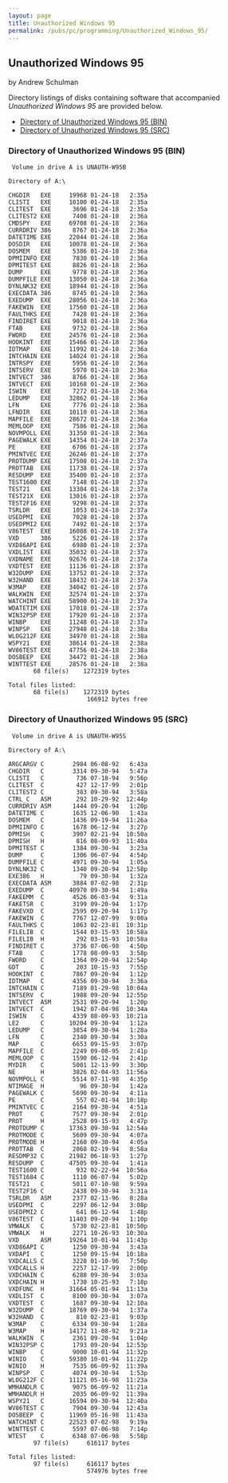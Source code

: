 ```yaml
---
layout: page
title: Unauthorized Windows 95
permalink: /pubs/pc/programming/Unauthorized_Windows_95/
---
```


Unauthorized Windows 95
-----------------------

by Andrew Schulman

Directory listings of disks containing software that accompanied *Unauthorized Windows 95* are provided below.

* [Directory of Unauthorized Windows 95 (BIN)](#directory-of-unauthorized-windows-95-bin)
* [Directory of Unauthorized Windows 95 (SRC)](#directory-of-unauthorized-windows-95-src)

### Directory of Unauthorized Windows 95 (BIN)

     Volume in drive A is UNAUTH-W95B
    
    Directory of A:\
    
    CHGDIR   EXE     19968 01-24-18   2:35a
    CLISTI   EXE     10100 01-24-18   2:35a
    CLITEST  EXE      3696 01-24-18   2:35a
    CLITEST2 EXE      7408 01-24-18   2:36a
    CMDSPY   EXE     69708 01-24-18   2:36a
    CURRDRIV 386      8767 01-24-18   2:36a
    DATETIME EXE     22044 01-24-18   2:36a
    DOSDIR   EXE     10078 01-24-18   2:36a
    DOSMEM   EXE      5386 01-24-18   2:36a
    DPMIINFO EXE      7830 01-24-18   2:36a
    DPMITEST EXE      8826 01-24-18   2:36a
    DUMP     EXE      9778 01-24-18   2:36a
    DUMPFILE EXE     13050 01-24-18   2:36a
    DYNLNK32 EXE     18944 01-24-18   2:36a
    EXECDATA 386      8745 01-24-18   2:36a
    EXEDUMP  EXE     28056 01-24-18   2:36a
    FAKEWIN  EXE     17560 01-24-18   2:36a
    FAULTHKS EXE      7428 01-24-18   2:36a
    FINDIRET EXE      9018 01-24-18   2:36a
    FTAB     EXE      9732 01-24-18   2:36a
    FWORD    EXE     24576 01-24-18   2:36a
    HOOKINT  EXE     15466 01-24-18   2:36a
    IDTMAP   EXE     11992 01-24-18   2:36a
    INTCHAIN EXE     14024 01-24-18   2:36a
    INTRSPY  EXE      5956 01-24-18   2:36a
    INTSERV  EXE      5970 01-24-18   2:36a
    INTVECT  386      8766 01-24-18   2:36a
    INTVECT  EXE     10168 01-24-18   2:36a
    ISWIN    EXE      7272 01-24-18   2:36a
    LEDUMP   EXE     32862 01-24-18   2:36a
    LFN      EXE      7776 01-24-18   2:36a
    LFNDIR   EXE     10110 01-24-18   2:36a
    MAPFILE  EXE     28672 01-24-18   2:36a
    MEMLOOP  EXE      7586 01-24-18   2:36a
    NOVMPOLL EXE     31350 01-24-18   2:36a
    PAGEWALK EXE     14354 01-24-18   2:37a
    PE       EXE      6706 01-24-18   2:37a
    PMINTVEC EXE     26246 01-24-18   2:37a
    PROTDUMP EXE     17508 01-24-18   2:37a
    PROTTAB  EXE     11738 01-24-18   2:37a
    RESDUMP  EXE     35400 01-24-18   2:37a
    TEST1600 EXE      7148 01-24-18   2:37a
    TEST21   EXE     13304 01-24-18   2:37a
    TEST21X  EXE     13016 01-24-18   2:37a
    TEST2F16 EXE      9298 01-24-18   2:37a
    TSRLDR   EXE      1053 01-24-18   2:37a
    USEDPMI  EXE      7028 01-24-18   2:37a
    USEDPMI2 EXE      7492 01-24-18   2:37a
    V86TEST  EXE     16088 01-24-18   2:37a
    VXD      386      5226 01-24-18   2:37a
    VXD86API EXE      6980 01-24-18   2:37a
    VXDLIST  EXE     35032 01-24-18   2:37a
    VXDNAME  EXE     92676 01-24-18   2:37a
    VXDTEST  EXE     11136 01-24-18   2:37a
    W32DUMP  EXE     13752 01-24-18   2:37a
    W32HAND  EXE     18432 01-24-18   2:37a
    W3MAP    EXE     34042 01-24-18   2:37a
    WALKWIN  EXE     32574 01-24-18   2:37a
    WATCHINT EXE     58900 01-24-18   2:37a
    WDATETIM EXE     17018 01-24-18   2:37a
    WIN32PSP EXE     17920 01-24-18   2:37a
    WINBP    EXE     11248 01-24-18   2:37a
    WINPSP   EXE     27948 01-24-18   2:38a
    WLOG212F EXE     34970 01-24-18   2:38a
    WSPY21   EXE     38614 01-24-18   2:38a
    WV86TEST EXE     47756 01-24-18   2:38a
    DOSBEEP  EXE     34472 01-24-18   2:36a
    WINTTEST EXE     28576 01-24-18   2:38a
           68 file(s)    1272319 bytes
    
    Total files listed:
           68 file(s)    1272319 bytes
                          166912 bytes free

### Directory of Unauthorized Windows 95 (SRC)

     Volume in drive A is UNAUTH-W95S
    
    Directory of A:\
    
    ARGCARGV C        2984 06-08-92   6:43a
    CHGDIR   C        3314 09-30-94   5:47a
    CLISTI   C         736 07-18-94   9:56p
    CLITEST  C         427 12-17-99   2:01p
    CLITEST2 C         383 09-30-94   3:58a
    CTRL_C   ASM       292 10-29-92  12:44p
    CURRDRIV ASM      1444 09-20-94   1:20p
    DATETIME C        1635 12-06-90   1:43a
    DOSMEM   C        1436 09-19-94  11:26a
    DPMIINFO C        1678 06-12-94   3:27p
    DPMISH   C        3907 02-21-94  10:50a
    DPMISH   H         816 08-09-93  11:40a
    DPMITEST C        1384 09-30-94   3:23a
    DUMP     C        1306 06-07-94   4:54p
    DUMPFILE C        4971 09-30-94   1:05a
    DYNLNK32 C        1340 09-20-94  12:58p
    EXE386   H          79 09-30-94   1:32a
    EXECDATA ASM      3884 07-02-98   2:31p
    EXEDUMP  C       40970 09-30-94   1:49a
    FAKEEMM  C        4526 06-03-94   9:31a
    FAKETSR  C        3199 09-20-94   1:17p
    FAKEVXD  C        2595 09-20-94   1:17p
    FAKEWIN  C        7767 12-07-99   9:00a
    FAULTHKS C        1063 02-23-81  10:31p
    FILELIB  C        1544 03-15-93  10:58a
    FILELIB  H         292 03-15-93  10:58a
    FINDIRET C        3736 07-06-98   4:50p
    FTAB     C        1778 08-09-93   3:58p
    FWORD    C        1364 09-20-94  12:54p
    GDT      C         203 10-15-93   7:55p
    HOOKINT  C        7867 09-20-94   1:12p
    IDTMAP   C        4356 09-30-94   3:36a
    INTCHAIN C        7189 01-29-98  10:04a
    INTSERV  C        1988 09-20-94  12:55p
    INTVECT  ASM      2531 09-20-94   1:20p
    INTVECT  C        1942 07-04-98  10:34a
    ISWIN    C        4339 08-09-93  10:21a
    LE2      C       10204 09-30-94   1:12a
    LEDUMP   C        3854 09-30-94   1:28a
    LFN      C        2340 09-30-94   3:30a
    MAP      C        6653 09-15-93   3:07p
    MAPFILE  C        2249 09-08-95   2:41p
    MEMLOOP  C        1590 06-12-94   2:41p
    MYDIR    C        5001 12-13-99   3:30p
    NE       H        3826 02-04-93  11:56a
    NOVMPOLL C        5514 07-11-98   4:35p
    NTIMAGE  H          96 09-30-94   1:42a
    PAGEWALK C        5690 09-30-94   4:11a
    PE       C         557 02-01-94  10:18p
    PMINTVEC C        2164 09-30-94   4:51a
    PROT     C        7577 09-30-94   2:01p
    PROT     H        2528 09-15-93   4:47p
    PROTDUMP C       17363 09-30-94  12:54a
    PROTMODE C        5609 09-30-94   4:07a
    PROTMODE H        2160 09-30-94   4:05a
    PROTTAB  C        2068 02-19-94   8:58a
    RESDMP32 C       21982 06-18-93   1:27p
    RESDUMP  C       47505 09-30-94   1:41a
    TEST1600 C         932 02-22-94  10:56a
    TEST1684 C        1110 06-07-94   5:02p
    TEST21   C        5011 07-10-98   9:59a
    TEST2F16 C        2438 09-30-94   3:31a
    TSRLDR   ASM      2377 02-13-96   8:28a
    USEDPMI  C        2297 06-12-94   3:08p
    USEDPMI2 C         641 06-12-94   1:48p
    V86TEST  C       11403 09-20-94   1:10p
    VMWALK   C        5730 02-23-81  10:50p
    VMWALK   H        2271 10-26-93  10:30a
    VXD      ASM     19264 10-01-94  11:43p
    VXD86API C        1250 09-30-94   3:43a
    VXDAPI   C        1250 09-15-94  10:18a
    VXDCALLS C        3228 01-10-96   7:50p
    VXDCALLS H        2257 12-17-99   2:00p
    VXDCHAIN C        6288 09-30-94   3:03a
    VXDCHAIN H        1730 10-25-93   7:18p
    VXDFUNC  H       31664 05-01-94  11:13a
    VXDLIST  C        8100 09-30-94   3:07a
    VXDTEST  C        1687 09-30-94  12:10a
    W32DUMP  C       18769 09-30-94   1:37a
    W32HAND  C         810 02-23-81   9:03p
    W3MAP    C        6334 09-30-94   1:28a
    W3MAP    H       14172 11-08-92   9:21a
    WALKWIN  C        2361 09-20-94   1:04p
    WIN32PSP C        1793 09-20-94  12:53p
    WINBP    C        9000 10-01-94  11:32p
    WINIO    C       59380 10-01-94  11:22p
    WINIO    H        7535 06-09-92  11:39a
    WINPSP   C        4074 09-30-94   1:53p
    WLOG212F C       11121 05-16-98  11:23a
    WMHANDLR C        9075 06-09-92  11:21a
    WMHANDLR H        2035 06-09-92  11:39a
    WSPY21   C       16594 09-30-94  12:40a
    WV86TEST C        7904 09-30-94  12:43a
    DOSBEEP  C       11969 05-16-98  11:43a
    WATCHINT C       22523 07-02-98   9:19a
    WINTTEST C        5597 07-06-98   7:14p
    WTEST    C        6348 07-06-98   5:58p
           97 file(s)     616117 bytes
    
    Total files listed:
           97 file(s)     616117 bytes
                          574976 bytes free
